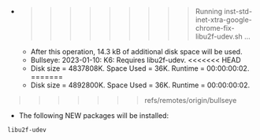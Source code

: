 * >>>>>>>>> Running inst-std-inet-xtra-google-chrome-fix-libu2f-udev.sh ...
  * After this operation, 14.3 kB of additional disk space will be used.
  * Bullseye: 2023-01-10: K6: Requires libu2f-udev.
<<<<<<< HEAD
  * Disk size = 4837808K. Space Used = 36K. Runtime = 00:00:00:02.
=======
  * Disk size = 4892800K. Space Used = 36K. Runtime = 00:00:00:02.
>>>>>>> refs/remotes/origin/bullseye
  * The following NEW packages will be installed:
  ```bash
libu2f-udev
  ```
